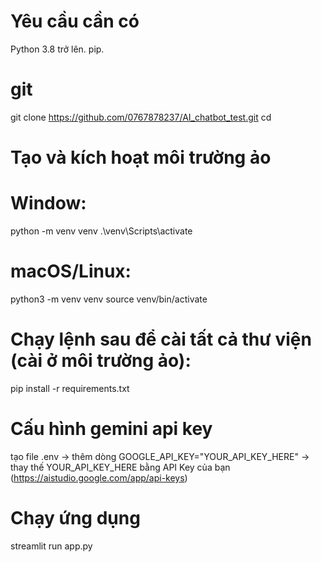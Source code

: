 # Yêu cầu cần có
Python 3.8 trở lên.
pip.

# git
git clone https://github.com/0767878237/AI_chatbot_test.git
cd <your-project-directory>

# Tạo và kích hoạt môi trường ảo
# Window:
python -m venv venv
.\venv\Scripts\activate

# macOS/Linux:
python3 -m venv venv
source venv/bin/activate

# Chạy lệnh sau để cài tất cả thư viện (cài ở môi trường ảo):
pip install -r requirements.txt

# Cấu hình gemini api key
tạo file .env -> thêm dòng GOOGLE_API_KEY="YOUR_API_KEY_HERE" -> thay thế YOUR_API_KEY_HERE bằng API Key của bạn (https://aistudio.google.com/app/api-keys)

# Chạy ứng dụng
streamlit run app.py
